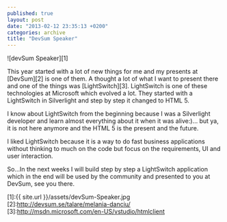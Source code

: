 ```yaml
---
published: true
layout: post
date: "2013-02-12 23:35:13 +0200"
categories: archive
title: "DevSum Speaker"
---
```


![devSum Speaker][1]

This year started with a lot of new things for me and my presents at [DevSum][2] is one of them. A thought a lot of what I want to present there and one of the things was [LightSwitch][3]. LightSwitch is one of these technologies at Microsoft which evolved a lot. They started with a LightSwitch in Silverlight and step by step it changed to HTML 5.

I know about LightSwitch from the beginning because I was a Silverlight developer and learn almost everything about it when it was alive:)… but ya, it is not here anymore and the HTML 5 is the present and the future.

I liked LightSwitch because it is a way to do fast business applications without thinking to much on the code but focus on the requirements, UI and user interaction.

So…In the next weeks I will build step by step a LightSwitch application which in the end will be used by the community and presented to you at DevSum, see you there.

[1]:{{ site.url }}/assets/devSum-Speaker.jpg
[2]:http://devsum.se/talare/melania-danciu/
[3]:http://msdn.microsoft.com/en-US/vstudio/htmlclient

